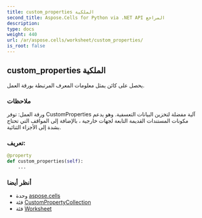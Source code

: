 ```yaml
---
title: custom_properties الملكية
second_title: Aspose.Cells for Python via .NET API المراجع
description:
type: docs
weight: 440
url: /ar/aspose.cells/worksheet/custom_properties/
is_root: false
---
```

##  custom_properties الملكية

 يحصل على كائن يمثل
معلومات المعرف المرتبطة بورقة العمل.

###  ملاحظات

 ورقة العمل: توفر CustomProperties آلية مفضلة لتخزين البيانات التعسفية.
وهو يدعم مكونات المستندات القديمة التابعة لجهات خارجية ، بالإضافة إلى المواقف التي تحتاج بشدة إلى الأجزاء الثنائية.
###  تعريف:
```python
@property
def custom_properties(self):
    ...
```

###  أنظر أيضا
* وحدة [aspose.cells](../../)
* فئة [CustomPropertyCollection](/cells/python-net/ar/aspose.cells.properties/custompropertycollection)
* فئة [Worksheet](/cells/python-net/ar/aspose.cells/worksheet)
